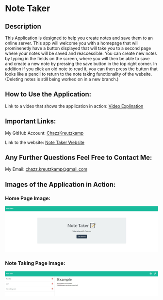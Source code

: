# Note Taker

## Description

This Application is designed to help you create notes and save them to an online server. This app will welcome you with a homepage that will prominenetly have a button displayed that will take you to a second page where your notes will be saved and reaccessible. You can create new notes by typing in the fields on the screen, where you will then be able to save and create a new note by pressing the save button in the top right corner. In addition if you click an old note to read it, you can then press the button that looks like a pencil to return to the note taking functionality of the website. (Deleting notes is still being worked on in a new branch.)

## How to Use the Application:

Link to a video that shows the application in action: [Video Explination](https://drive.google.com/file/d/1P25NyJldFVGi6Cgw1SrUi-KjUY00Glg4/view)

## Important Links:

My GitHub Account: [ChazzKreutzkamp](https://github.com/ChazzKreutzkamp)

Link to the website: [Note Taker Website](https://agile-ridge-38943.herokuapp.com/)

## Any Further Questions Feel Free to Contact Me:

My Email: chazz.kreutzkamp@gmail.com

## Images of the Application in Action:

### Home Page Image:
![al text](https://github.com/ChazzKreutzkamp/note-taker-project-11/blob/main/readmeImages/indexpage.JPG)

### Note Taking Page Image:
![al text](https://github.com/ChazzKreutzkamp/note-taker-project-11/blob/main/readmeImages/notespage.JPG)
